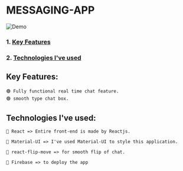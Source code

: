 # MESSAGING-APP

![Demo](https://github.com/uchiha-suraj/messaging-app/issues/1#issue-937584083)

### 1. [Key Features](#key-features) 
### 2. [Technologies I've used](#technologies-ive-used)
 

## Key Features:

    🟢 Fully functional real time chat feature.
    🟢 smooth type chat box.

## Technologies I've used:

    🔷 React => Entire front-end is made by Reactjs.

    🔷 Material-UI => I've used Material-UI to style this application.

    🔷 react-flip-move => for smooth flip of chat.

    🔷 Firebase => to deploy the app

    
 

